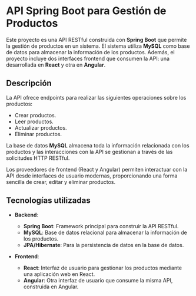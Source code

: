 # API Spring Boot para Gestión de Productos

Este proyecto es una API RESTful construida con **Spring Boot** que permite la gestión de productos en un sistema. El sistema utiliza **MySQL** como base de datos para almacenar la información de los productos. Además, el proyecto incluye dos interfaces frontend que consumen la API: una desarrollada en **React** y otra en **Angular**.

## Descripción

La API ofrece endpoints para realizar las siguientes operaciones sobre los productos:
- Crear productos.
- Leer productos.
- Actualizar productos.
- Eliminar productos.

La base de datos **MySQL** almacena toda la información relacionada con los productos y las interacciones con la API se gestionan a través de las solicitudes HTTP RESTful.

Los proveedores de frontend (React y Angular) permiten interactuar con la API desde interfaces de usuario modernas, proporcionando una forma sencilla de crear, editar y eliminar productos.

## Tecnologías utilizadas

- **Backend**:
  - **Spring Boot**: Framework principal para construir la API RESTful.
  - **MySQL**: Base de datos relacional para almacenar la información de los productos.
  - **JPA/Hibernate**: Para la persistencia de datos en la base de datos.
  
- **Frontend**:
  - **React**: Interfaz de usuario para gestionar los productos mediante una aplicación web en React.
  - **Angular**: Otra interfaz de usuario que consume la misma API, construida en Angular.
